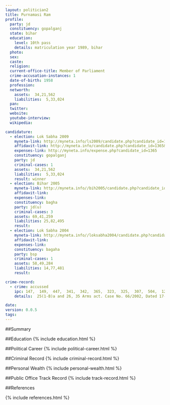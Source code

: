 ```yaml
---
layout: politician2
title: Purnamasi Ram
profile: 
  party: jd
  constituency: gopalganj
  state: bihar
  education: 
    level: 10th pass
    details: matriculation year 1989, bihar
  photo: 
  sex: 
  caste: 
  religion: 
  current-office-title: Member of Parliament
  crime-accusation-instances: 1
  date-of-birth: 1958
  profession: 
  networth: 
    assets:  34,21,562
    liabilities:  5,33,024
  pan: 
  twitter: 
  website: 
  youtube-interview: 
  wikipedia: 

candidature: 
  - election: Lok Sabha 2009
    myneta-link: http://myneta.info/ls2009/candidate.php?candidate_id=1365
    affidavit-link: http://myneta.info/candidate.php?candidate_id=1365&scan=original
    expenses-link: http://myneta.info/expense.php?candidate_id=1365
    constituency: gopalganj 
    party: jd
    criminal-cases: 1
    assets:  34,21,562
    liabilities:  5,33,024
    result: winner 
  - election: Bihar 2005
    myneta-link: http://myneta.info//bih2005/candidate.php?candidate_id=471
    affidavit-link: 
    expenses-link: 
    constituency: bagha 
    party: jd(u)
    criminal-cases: 3
    assets: 69,41,259
    liabilities: 25,82,495
    result:  
  - election: Lok Sabha 2004
    myneta-link: http://myneta.info//loksabha2004/candidate.php?candidate_id=460
    affidavit-link: 
    expenses-link: 
    constituency: bagaha 
    party: bsp
    criminal-cases: 1
    assets: 58,49,284
    liabilities: 14,77,481
    result:  

crime-record: 
  - crime: accussed
    ipc: 147,  149,  447,  341,  342,  365,  323,  325,  307,  504,  120B ,  363
    details:  25(1-B)a and 26, 35 Arms act. Case No. 66/2002, Dated 17-01-2007,   

date: 
version: 0.0.5
tags: 
---
```

##Summary


##Education
{% include education.html %}


##Political Career
{% include political-career.html %}


##Criminal Record
{% include criminal-record.html %}


##Personal Wealth
{% include personal-wealth.html %}


##Public Office Track Record
{% include track-record.html %}


##References


{% include references.html %}